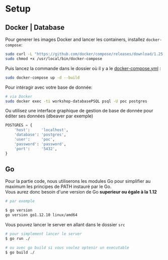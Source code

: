 # Setup

## Docker | Database

Pour generer les images Docker and lancer les containers, installez `docker-compose`:
```sh
sudo curl -L "https://github.com/docker/compose/releases/download/1.25.4/docker-compose-$(uname -s)-$(uname -m)" -o /usr/local/bin/docker-compose
sudo chmod +x /usr/local/bin/docker-compose
```

Puis lancez la commande dans le dossier où il y a le [docker-compose.yml](./docker-compose.yml) :
```sh
sudo docker-compose up -d --build
```

Pour intéragir avec votre base de donnée:
```sh
# via Docker
sudo docker exec -ti workshop-databasePSQL psql -U poc postgres
```

Ou utilisez une interface graphique de gestion de base de donnée pour éditer ses données (dbeaver par exemple)

```python
POSTGRES = {
    'host':     'localhost',
    'database': 'postgres',
    'user':     'poc',
    'password': 'password',
    'port':     '5432',
}
```

## Go

Pour la partie code, nous utiliserons les modules Go pour simplifier au maximum les principes de PATH instauré par le Go.  
Vous aurez donc besoin d'une version de Go **superieur ou égale à la 1.12**

```sh
# par exemple

$ go version
go version go1.12.10 linux/amd64
```

Vous pouvez lancer le server en allant dans le dossier `src`
```sh
# pour simplement lancer le server
$ go run ./

# ou avec go build si vous voulez optenir un executable
$ go build ./
```